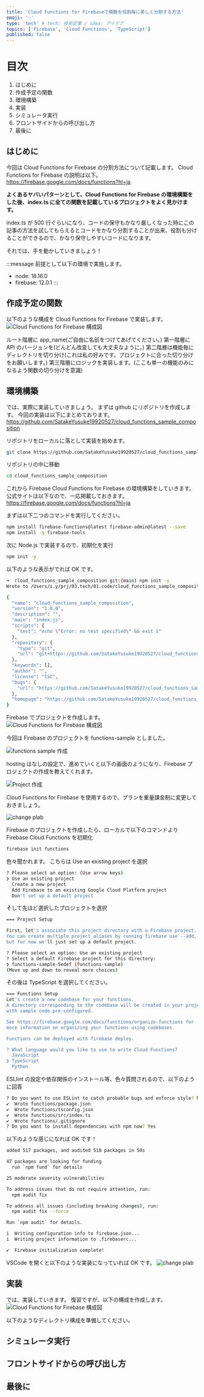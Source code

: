 ```yaml
---
title: 'Cloud Functions for Firebaseで関数を役割毎に美しく分割する方法'
emoji: '💡'
type: 'tech' # tech: 技術記事 / idea: アイデア
topics: ['Firebase', 'Cloud Functions', 'TypeScript']
published: false
---
```


# 目次

1. はじめに
2. 作成予定の関数
3. 環境構築
4. 実装
5. シミュレータ実行
6. フロントサイドからの呼び出し方
7. 最後に

## はじめに　

今回は Cloud Functions for Firebase の分割方法について記載します。
Cloud Functions for Firebase の説明は以下。
https://firebase.google.com/docs/functions?hl=ja

**よくあるヤバいパターンとして、Cloud Functions for Firebase の環境構築をした後、index.ts に全ての関数を記載しているプロジェクトをよく見かけます。**

index.ts が 500 行ぐらいになり、コードの保守もかなり厳しくなった時にこの記事の方法を試してもらえるとコードをかなり分割することが出来、役割も分けることができるので、かなり保守しやすいコードになります。

それでは、手を動かしていきましょう！

:::message
前提として以下の環境で実施します。

- node: 18.16.0
- firebase: 12.0.1
  :::

## 作成予定の関数

以下のような構成を Cloud Functions for Firebase で実装します。
![Cloud Functions for Firebase 構成図](/images/firebase_cloudfunctions_split/functions-chart.png)

ルート階層に app_name(ご自由に名前をつけてあげてください。)
第一階層に API のバージョンを(どんどん改変しても大丈夫なように。)
第二階層は機能毎にディレクトリを切り分け(これは私の好みです。プロジェクトに合った切り分けをお願いします。)
第三階層にロジックを実装します。(ここも単一の機能のみになるよう関数の切り分けを意識)

## 環境構築

では、実際に実装していきましょう。
まずは github にリポジトリを作成します。
今回の実装は以下にまとめております。
https://github.com/SatakeYusuke19920527/cloud_functions_sample_composition

リポジトリをローカルに落として実装を始めます。

```bash
git clone https://github.com/SatakeYusuke19920527/cloud_functions_sample_composition.git
```

リポジトリの中に移動

```bash
cd cloud_functions_sample_composition
```

これから Firebase Cloud Functions for Firebase の環境構築をしていきます。
公式サイトは以下なので、一応掲載しておきます。
https://firebase.google.com/docs/functions?hl=ja

まずは以下二つのコマンドを実行してください。

```bash
npm install firebase-functions@latest firebase-admin@latest --save
npm install -g firebase-tools
```

次に Node.js で実装するので、初期化を実行

```bash
npm init -y
```

以下のような表示がでれば OK です。

```bash
➜  cloud_functions_sample_composition git:(main) npm init -y
Wrote to /Users/s.y/prj/03.tech/01.code/cloud_functions_sample_composition/package.json:

{
  "name": "cloud_functions_sample_composition",
  "version": "1.0.0",
  "description": "",
  "main": "index.js",
  "scripts": {
    "test": "echo \"Error: no test specified\" && exit 1"
  },
  "repository": {
    "type": "git",
    "url": "git+https://github.com/SatakeYusuke19920527/cloud_functions_sample_composition.git"
  },
  "keywords": [],
  "author": "",
  "license": "ISC",
  "bugs": {
    "url": "https://github.com/SatakeYusuke19920527/cloud_functions_sample_composition/issues"
  },
  "homepage": "https://github.com/SatakeYusuke19920527/cloud_functions_sample_composition#readme"
}
```

Firebase でプロジェクトを作成します。
![Cloud Functions for Firebase 構成図](/images/firebase_cloudfunctions_split/firebase-console.png)

今回は Firebase のプロジェクトを functions-sample としました。

![functions sample 作成](/images/firebase_cloudfunctions_split/functions-sample.png)

hosting はなしの設定で、進めていくと以下の画面のようになり、Firebase プロジェクトの作成を教えてくれます。

![Project 作成](/images/firebase_cloudfunctions_split/firebase-prj.png)

Cloud Functions for Firebase を使用するので、プランを重量課金制に変更しておきましょう。

![change plab](/images/firebase_cloudfunctions_split/change-plan.png)

Firebase のプロジェクトを作成したら、ローカルで以下のコマンドより Firebase Cloud Functions を初期化

```bash
firebase init functions
```

色々聞かれます。
こちらは Use an existing project を選択

```bash
? Please select an option: (Use arrow keys)
❯ Use an existing project
  Create a new project
  Add Firebase to an existing Google Cloud Platform project
  Don't set up a default project
```

そして先ほど選択したプロジェクトを選択

```bash
=== Project Setup

First, let's associate this project directory with a Firebase project.
You can create multiple project aliases by running firebase use --add,
but for now we'll just set up a default project.

? Please select an option: Use an existing project
? Select a default Firebase project for this directory:
❯ functions-sample-5edef (functions-sample)
(Move up and down to reveal more choices)
```

その後は TypeScript を選択してください。

```bash
=== Functions Setup
Let's create a new codebase for your functions.
A directory corresponding to the codebase will be created in your project
with sample code pre-configured.

See https://firebase.google.com/docs/functions/organize-functions for
more information on organizing your functions using codebases.

Functions can be deployed with firebase deploy.

? What language would you like to use to write Cloud Functions?
  JavaScript
❯ TypeScript
  Python
```

ESLlint の設定や依存関係のインストール等、色々質問されるので、以下のように回答

```bash
? Do you want to use ESLint to catch probable bugs and enforce style? No
✔  Wrote functions/package.json
✔  Wrote functions/tsconfig.json
✔  Wrote functions/src/index.ts
✔  Wrote functions/.gitignore
? Do you want to install dependencies with npm now? Yes
```

以下のような感じになれば OK です！

```bash
added 517 packages, and audited 518 packages in 50s

47 packages are looking for funding
  run `npm fund` for details

25 moderate severity vulnerabilities

To address issues that do not require attention, run:
  npm audit fix

To address all issues (including breaking changes), run:
  npm audit fix --force

Run `npm audit` for details.

i  Writing configuration info to firebase.json...
i  Writing project information to .firebaserc...

✔  Firebase initialization complete!
```

VSCode を開くと以下のような実装になっていれば OK です。
![change plab](/images/firebase_cloudfunctions_split/vscode-init-dir.png)

## 実装

では、実装していきます。
復習ですが、以下の構成を作成します。
![Cloud Functions for Firebase 構成図](/images/firebase_cloudfunctions_split/functions-chart.png)

以下のようなディレクトリ構成を準備してください。



## シミュレータ実行

## フロントサイドからの呼び出し方

## 最後に
